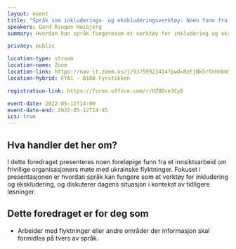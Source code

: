 ```yaml
---
layout: event
title: "Språk som inkluderings- og ekskluderingsverktøy: Noen funn fra arbeidet med flyktninger fra Ukraina"
speakers: Gard Ringen Høibjerg
summary: Hvordan kan språk fungeresom et verktøy for inkludering og ekskludering?

privacy: public

location-type: stream
location-name: Zoom
location-link: https://nav-it.zoom.us/j/93759923414?pwd=RzFjNk5rTnhkbm5pL1A5ZTBNb0d3QT09
location-hybrid: FYA1 - B108 Fyrstikken

registration-link: https://forms.office.com/r/HZ0Dce3CyD

event-date: 2022-05-12T14:00
event-date-end: 2022-05-12T14:45
ics: true
---
```

## Hva handler det her om?
I dette foredraget presenteres noen foreløpige funn fra et innsiktsarbeid om frivillige organisasjoners møte med ukrainske flyktninger. Fokuset i presentasjonen er hvordan språk kan fungere som et verktøy for inkludering og ekskludering, og diskuterer dagens situasjon i kontekst av tidligere løsninger. 

## Dette foredraget er for deg som
- Arbeider med flyktninger eller andre områder der informasjon skal formidles på tvers av språk.

